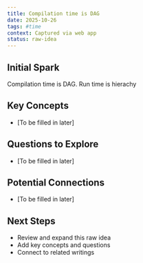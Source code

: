 ```yaml
---
title: Compilation time is DAG
date: 2025-10-26
tags: #time
context: Captured via web app
status: raw-idea
---
```


## Initial Spark

Compilation time is DAG.  Run time is hierachy

## Key Concepts

- [To be filled in later]

## Questions to Explore

- [To be filled in later]

## Potential Connections

- [To be filled in later]

## Next Steps

- Review and expand this raw idea
- Add key concepts and questions
- Connect to related writings
